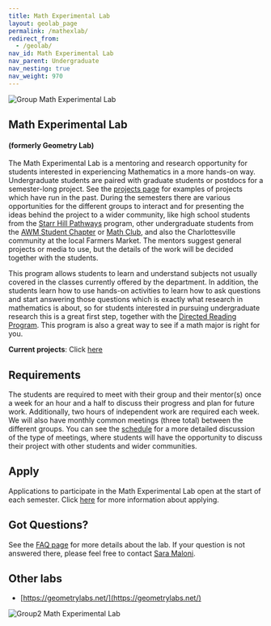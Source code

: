 ```yaml
---
title: Math Experimental Lab
layout: geolab_page
permalink: /mathexlab/
redirect_from:
  - /geolab/
nav_id: Math Experimental Lab
nav_parent: Undergraduate
nav_nesting: true
nav_weight: 970
---
```


<img src="{{site.url}}/mathexlab/images/Group3.jpeg" class="centerImage" style="cermax-width:100%;max-height:300px;height:auto;width:auto" class="mb-3" alt="Group Math Experimental Lab">


<h2 class="mb-3">Math Experimental Lab</h2>

<h4 class="mb-3">(formerly Geometry Lab)</h4>

The Math Experimental Lab is a mentoring and research opportunity for students interested in experiencing Mathematics in a more hands-on way. Undergraduate students are paired with graduate students or postdocs for a semester-long project. See the <a href="{{site.url}}/mathexlab/projects/">projects page</a> for examples of projects which have run in the past. During the semesters there are various opportunities for the different groups to interact and for presenting the ideas behind the project to a wider community, like high school students from the <a href="https://www.virginiaequitycenter.org/starr-hill-pathways">Starr Hill Pathways</a> program, other undergraduate students from the <a href="{{site.url}}/awm/">AWM Student Chapter</a> or <a href="{{site.url}}/undergraduate/mathclub_redirect/">Math Club</a>, and also the Charlottesville community at the local Farmers Market. The mentors suggest general projects or media to use, but the details of the work will be decided together with the students.

This program allows students to learn and understand subjects not usually covered in the classes currently offered by the department. In addition, the students learn how to use hands-on activities to learn how to ask questions and start answering those questions which is exactly what research in mathematics is about, so for students interested in pursuing undergraduate research this is a great first step, together with the <a href="{{site.url}}/drp/">Directed Reading Program</a>. This program is also a great way to see if a math major is right for you.

**Current projects**: Click <a href="{{site.url}}/mathexlab/current_projects/">here</a>

<h2 class="mb-3">Requirements</h2>

The students are required to meet with their group and their mentor(s) once a week for an hour and a half to discuss their progress and plan for future work. Additionally, two hours of independent work are required each week. We will also have monthly common meetings (three total) between the different groups. You can see the <a href="{{site.url}}/mathexlab/schedule/">schedule</a> for a more detailed discussion of the type of meetings, where students will have the opportunity to discuss their project with other students and wider communities.

<h2 class="mb-3">Apply</h2>

Applications to participate in the Math Experimental Lab open at the start of each semester. Click <a href="{{site.url}}/mathexlab/application/">here</a> for more information about applying.

<h2 class="mb-3">Got Questions?</h2>

See the <a href="{{site.url}}/mathexlab/faq/">FAQ page</a> for more details about the lab. If your question is not answered there, please feel free to contact [Sara Maloni](https://math.virginia.edu/people/sm4cw/).

<h2 class="mb-3">Other labs</h2>

*   [https://geometrylabs.net/](https://geometrylabs.net/)

<img src="{{site.url}}/mathexlab/images/Group2.JPG" class="centerImage" style="cermax-width:100%;max-height:300px;height:auto;width:auto" class="mb-3" alt="Group2 Math Experimental Lab">
